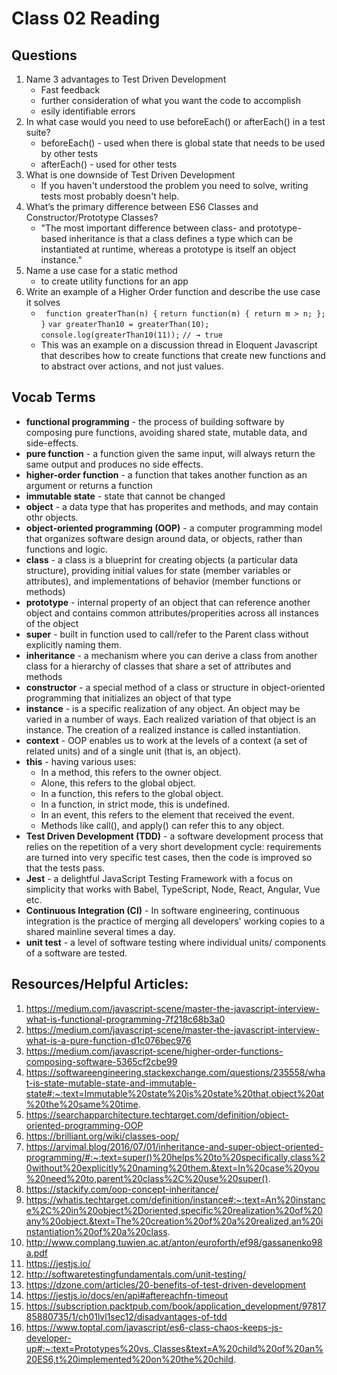 # Class 02 Reading 

## Questions

1. Name 3 advantages to Test Driven Development
    * Fast feedback
    * further consideration of what you want the code to accomplish
    * esily identifiable errors
2. In what case would you need to use beforeEach() or afterEach() in a test suite?
    * beforeEach() - used when there is global state that needs to be used by other tests 
    * afterEach() - used for other tests 
3. What is one downside of Test Driven Development
    * If you haven't understood the problem you need to solve, writing tests most probably doesn't help.
4. What’s the primary difference between ES6 Classes and Constructor/Prototype Classes?
    * "The most important difference between class- and prototype-based inheritance is that a class defines a type which can be instantiated at runtime, whereas a prototype is itself an object instance." 
5. Name a use case for a static method
    * to create utility functions for an app
6. Write an example of a Higher Order function and describe the use case it solves
    * ``` function greaterThan(n) {```
    ```return function(m) { return m > n; };```
    ```}```
    ```var greaterThan10 = greaterThan(10);```
    ```console.log(greaterThan10(11));```
    ```// → true```
    * This was an example on a discussion thread in Eloquent Javascript that describes how to create functions that create new functions and to abstract over actions, and not just values. 

## Vocab Terms 

* **functional programming** - the process of building software by composing pure functions, avoiding shared state, mutable data, and side-effects. 
* **pure function** - a function given the same input, will always return the same output and produces no side effects.
* **higher-order function** - a function that takes another function as an argument or returns a function 
* **immutable state** - state that cannot be changed 
* **object** - a data type that has properites and methods, and may contain othr objects. 
* **object-oriented programming (OOP)** - a computer programming model that organizes software design around data, or objects, rather than functions and logic.
* **class** - a class is a blueprint for creating objects (a particular data structure), providing initial values for state (member variables or attributes), and implementations of behavior (member functions or methods)
* **prototype** - internal property of an object that can reference another object and contains common attributes/properities across all instances of the object 
* **super** - built in function used to call/refer to the Parent class without explicitly naming them. 
* **inheritance** - a mechanism where you can derive a class from another class for a hierarchy of classes that share a set of attributes and methods 
* **constructor** - a special method of a class or structure in object-oriented programming that initializes an object of that type
* **instance** -  is a specific realization of any object. An object may be varied in a number of ways. Each realized variation of that object is an instance. The creation of a realized instance is called instantiation.
* **context** - OOP enables us to work at the levels of a context (a set of related units) and of a single unit (that is, an object). 
* **this** - having various uses: 
    * In a method, this refers to the owner object.
    * Alone, this refers to the global object.
    * In a function, this refers to the global object.
    * In a function, in strict mode, this is undefined.
    * In an event, this refers to the element that received the event.
    * Methods like call(), and apply() can refer this to any object.
* **Test Driven Development (TDD)** - a software development process that relies on the repetition of a very short development cycle: requirements are turned into very specific test cases, then the code is improved so that the tests pass.
* **Jest** - a delightful JavaScript Testing Framework with a focus on simplicity that works with Babel, TypeScript, Node, React, Angular, Vue etc. 
* **Continuous Integration (CI)** - In software engineering, continuous integration is the practice of merging all developers' working copies to a shared mainline several times a day.
* **unit test** - a level of software testing where individual units/ components of a software are tested.

## Resources/Helpful Articles: 
1. https://medium.com/javascript-scene/master-the-javascript-interview-what-is-functional-programming-7f218c68b3a0
2. https://medium.com/javascript-scene/master-the-javascript-interview-what-is-a-pure-function-d1c076bec976
3. https://medium.com/javascript-scene/higher-order-functions-composing-software-5365cf2cbe99
4. https://softwareengineering.stackexchange.com/questions/235558/what-is-state-mutable-state-and-immutable-state#:~:text=Immutable%20state%20is%20state%20that,object%20at%20the%20same%20time.
5. https://searchapparchitecture.techtarget.com/definition/object-oriented-programming-OOP
6. https://brilliant.org/wiki/classes-oop/
7. https://arvimal.blog/2016/07/01/inheritance-and-super-object-oriented-programming/#:~:text=super()%20helps%20to%20specifically,class%20without%20explicitly%20naming%20them.&text=In%20case%20you%20need%20to,parent%20class%2C%20use%20super().
8. https://stackify.com/oop-concept-inheritance/
9. https://whatis.techtarget.com/definition/instance#:~:text=An%20instance%2C%20in%20object%2Doriented,specific%20realization%20of%20any%20object.&text=The%20creation%20of%20a%20realized,an%20instantiation%20of%20a%20class.
10. http://www.complang.tuwien.ac.at/anton/euroforth/ef98/gassanenko98a.pdf
11. https://jestjs.io/
12. http://softwaretestingfundamentals.com/unit-testing/
13. https://dzone.com/articles/20-benefits-of-test-driven-development 
14. https://jestjs.io/docs/en/api#aftereachfn-timeout
15. https://subscription.packtpub.com/book/application_development/9781785880735/1/ch01lvl1sec12/disadvantages-of-tdd
16. https://www.toptal.com/javascript/es6-class-chaos-keeps-js-developer-up#:~:text=Prototypes%20vs.,Classes&text=A%20child%20of%20an%20ES6,t%20implemented%20on%20the%20child.
